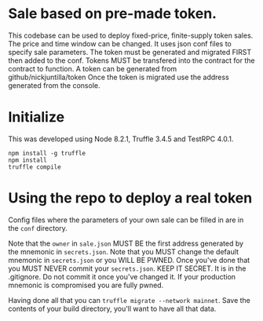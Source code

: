 # Sale based on pre-made token.

This codebase can be used to deploy fixed-price, finite-supply token sales. The price and time window can be changed. It uses json conf files to specify sale parameters. The token must be generated and migrated FIRST then added to the conf. Tokens MUST be transfered into the contract for the contract to function. A token can be generated from github/nickjuntilla/token Once the token is migrated use the address generated from the console.

# Initialize
This was developed using Node 8.2.1, Truffle 3.4.5 and TestRPC 4.0.1.

```
npm install -g truffle
npm install
truffle compile
```

# Using the repo to deploy a real token
Config files where the parameters of your own sale can be filled in are in the `conf` directory.

Note that the `owner` in `sale.json` MUST BE the first address generated by the mnemonic in `secrets.json`. Note that you MUST change the default mnemonic in `secrets.json` or you WILL BE PWNED. Once you've done that you MUST NEVER commit your `secrets.json`. KEEP IT SECRET. It is in the .gitignore. Do not commit it once you've changed it. If your production mnemonic is compromised you are fully pwned.

Having done all that you can `truffle migrate --network mainnet`. Save the contents of your build directory, you'll want to have all that data.
